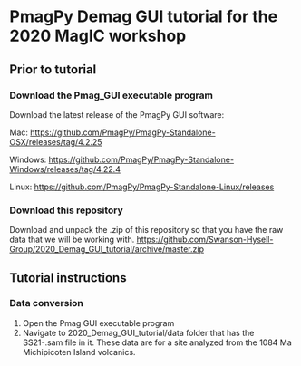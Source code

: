 # PmagPy Demag GUI tutorial for the 2020 MagIC workshop

## Prior to tutorial

### Download the Pmag_GUI executable program 

Download the latest release of the PmagPy GUI software:

Mac:
https://github.com/PmagPy/PmagPy-Standalone-OSX/releases/tag/4.2.25

Windows:
https://github.com/PmagPy/PmagPy-Standalone-Windows/releases/tag/4.22.4

Linux:
https://github.com/PmagPy/PmagPy-Standalone-Linux/releases

### Download this repository

Download and unpack the .zip of this repository so that you have the raw data that we will be working with.
https://github.com/Swanson-Hysell-Group/2020_Demag_GUI_tutorial/archive/master.zip

## Tutorial instructions

### Data conversion

1. Open the Pmag GUI executable program
2. Navigate to 2020_Demag_GUI_tutorial/data folder that has the SS21-.sam file in it. These data are for a site analyzed from the 1084 Ma Michipicoten Island volcanics.
